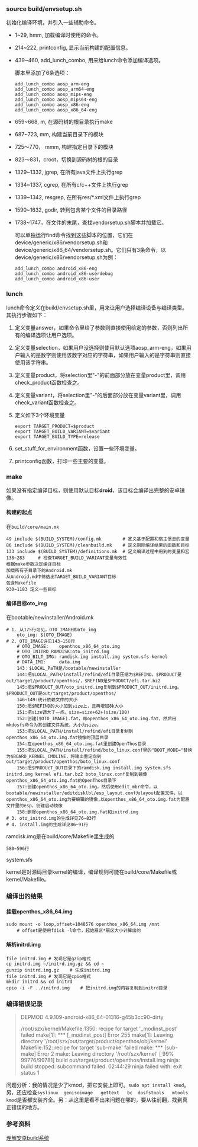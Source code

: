 ### source build/envsetup.sh

初始化编译环境，并引入一些辅助命令。

- 1~29, hmm, 加载编译时使用的命令。

- 214~222, printconfig, 显示当前构建的配置信息。

- 439~460, add_lunch_combo, 用来给lunch命令添加编译选项。

  脚本里添加了6条选项：

  ```
  add_lunch_combo aosp_arm-eng
  add_lunch_combo aosp_arm64-eng
  add_lunch_combo aosp_mips-eng
  add_lunch_combo aosp_mips64-eng
  add_lunch_combo aosp_x86-eng
  add_lunch_combo aosp_x86_64-eng
  ```

- 659~668, m, 在源码树的根目录执行make

- 687~723, mm, 构建当前目录下的模块

- 725～770， mmm, 构建指定目录下的模块

- 823～831，croot，切换到源码树的根的目录

- 1329~1332, jgrep, 在所有java文件上执行grep

- 1334~1337, cgrep, 在所有c/c++文件上执行grep

- 1339~1342, resgrep, 在所有res/*.xml文件上执行grep

- 1590~1632, godir, 转到包含某个文件的目录路径

- 1738~1747，在文件的末尾，查找vendorsetup.sh脚本并加载它。

  可以单独运行find命令找到这些脚本的位置，它们在device/generic/x86/vendorsetup.sh和device/generic/x86_64/vendorsetup.sh。它们只有3条命令，以device/generic/x86/vendorsetup.sh为例：

  ```
  add_lunch_combo android_x86-eng
  add_lunch_combo android_x86-userdebug
  add_lunch_combo android_x86-user
  ```


### lunch

lunch命令定义在build/envsetup.sh里，用来让用户选择编译设备与编译类型。其执行步骤如下：

1. 定义变量answer，如果命令里给了参数则直接使用给定的参数，否则列出所有的编译选项让用户选项。

2. 定义变量selection，如果用户没选择则使用默认选项aosp_arm-eng，如果用户输入的是数字则使用该数字对应的字符串，如果用户输入的是字符串则直接使用该字符串。

3. 定义变量product，将selection里"-"的前面部分放在变量product里，调用check_product函数检查之。

4. 定义变量variant，将selection里"-"的后面部分放在变量variant里，调用check_variant函数检查之。

5. 定义如下3个环境变量

   ```
   export TARGET_PRODUCT=$product
   export TARGET_BUILD_VARIANT=$variant
   export TARGET_BUILD_TYPE=release
   ```

6. set_stuff_for_environment函数，设置一些环境变量。

7. printconfig函数，打印一些主要的变量。

### make

如果没有指定编译目标，则使用默认目标**droid**，该目标会编译出完整的安卓镜像。

#### 构建的起点

在`build/core/main.mk`

```
49 include $(BUILD_SYSTEM)/config.mk		# 定义基于配置和宿主信息的变量
86 include $(BUILD_SYSTEM)/cleanbuild.mk	# 定义删除编译结果的函数和目标
133 include $(BUILD_SYSTEM)/definitions.mk	# 定义编译过程中用到的变量和宏
138~283		# 检查TARGET_BUILD_VARIANT变量有效性
根据make参数决定编译目标
加载所有子目录下的Android.mk
从Android.md中筛选出TARGET_BUILD_VARIANT目标
包含Makefile
930~1183 定义一些目标
```

#### 编译目标oto_img

在bootable/newinstaller/Android.mk

```
# 1. 从175行可见，OTO_IMAGE即oto_img
	oto_img: $(OTO_IMAGE)
# 2. OTO_IMAGE详见143~158行
	# OTO_IMAGE:	openthos_x86_64_oto.img
	# OTO_INITRD_RAMDISK:oto_initrd.img
	# OTO_BILT_IMG:	ramdisk.img install.img system.sfs kernel
	# DATA_IMG: 	data.img
	143：$LOCAL_PaTH是/bootable/newinstaller
	144:把$LOCAL_PATH/install/refind/efi目录压缩为$REFIND。$PRODUCT是out/target/product/openthos/，$REFIND是$PRODUCT/efi.tar.bz2
	145:把$PRODUCT_OUT/oto_initrd.img复制到$PRODUCT_OUT/initrd.img。$PRODUCT_OUT是out/target/product/openthos/
	146~149:统计依赖文件的大小
	150:把$REFIND的大小加到size上，且再增加8k大小
	151:把size调大了一点。size=size+62+(size/100)
	152:创建($OTO_IMAGE).fat，即openthos_x86_64_oto.img.fat，然后用mkdosfs命令为其创建文件系统，大小为size。
	153:把$LOCAL_PATH/install/refind/efi目录复制到openthos_x86_64_oto.img.fat镜像的顶层目录
	154:在openthos_x86_64_oto.img.fat里创建OpenThos目录
	155:把$LOCAL_PATH/install/refind/boto_linux.conf里的"BOOT_MODE="替换为$BOARD_KERNEL_CMDLINE，将输出重定向到out/target/product/openthos/boto_linux.conf
	156:把$PRODUcT_OUT目录下的ramdisk.img install.img system.sfs initrd.img kernel efi.tar.bz2 boto_linux.conf复制到镜像openthos_x86_64_oto.img.fat的OpenThos目录下
	157:创建openthos_x86_64_oto.img，然后使用edit_mbr命令，以bootable/newinstaller/editdisklbl/esp_layout.conf为layout配置文件，以openthos_x86_64_oto.img为要编辑的镜像,以openthos_x86_64_oto.img.fat为配置文件里的esp，创建启动镜像
	158:删除openthos_x86_64_oto.img.fat和initrd.img
# 3. oto_initrd.img的生成详见76~83行
# 4. install.img的生成详见86~91行
```

ramdisk.img是在build/core/Makefile里生成的

```
580~596行
```

system.sfs

kernel是对源码目录kernel的编译，编译规则可能在build/core/Makefile或kernel/Makefile。

### 编译出的结果

#### 挂载openthos_x86_64.img

```
sudo mount -o loop,offset=1048576 openthos_x86_64.img /mnt
	# offset是使用fdisk -l命令，起始扇区*扇区大小计算出的
```

#### 解析initrd.img

```
file initrd.img	# 发现它是gzip格式
cp initrd.img ~/initrd.img.gz && cd ~
gunzip initrd.img.gz	# 生成initrd.img
file initrd.img	# 发现它是cpio格式
mkdir initrd && cd initrd
cpio -i -F ../initrd.img	# 把initrd.img的内容复制到initrd目录
```



### 编译错误记录

>   DEPMOD  4.9.109-android-x86_64-01316-g45b3cc90-dirty
>
> /root/szx/kernel/Makefile:1350: recipe for target '_modinst_post' failed
> make[1]: *** [_modinst_post] Error 255
> make[1]: Leaving directory '/root/szx/out/target/product/openthos/obj/kernel'
> Makefile:152: recipe for target 'sub-make' failed
> make: *** [sub-make] Error 2
> make: Leaving directory '/root/szx/kernel'
> [ 99% 99776/99781] build out/target/product/openthos/install.img
> ninja: build stopped: subcommand failed.
> 02:44:29 ninja failed with: exit status 1

问题分析：我的情况是少了kmod，把它安装上即可。`sudo apt install kmod`。另，还应检查`syslinux  genisoimage   gettext   bc  dosfstools   mtools   kmod`是否都安装齐全。另：从这里是看不出来问题在哪的，要从往前翻，找到真正错误的地方。

### 参考资料

[理解安卓build系统](https://www.ibm.com/developerworks/cn/opensource/os-cn-android-build/)